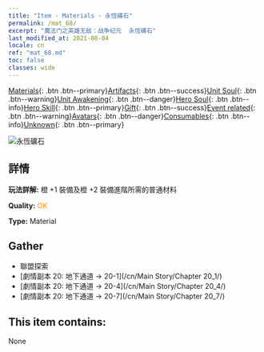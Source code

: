 ```yaml
---
title: "Item - Materials - 永恆礦石"
permalink: /mat_68/
excerpt: "魔法门之英雄无敌：战争纪元  永恆礦石"
last_modified_at: 2021-08-04
locale: cn
ref: "mat_68.md"
toc: false
classes: wide
---
```

 [Materials](/ItemsCN/){: .btn .btn--primary}[Artifacts](/ItemsCN/Artifacts/){: .btn .btn--success}[Unit Soul](/ItemsCN/UnitSoul/){: .btn .btn--warning}[Unit Awakening](/ItemsCN/UnitAwakening/){: .btn .btn--danger}[Hero Soul](/ItemsCN/HeroSoul/){: .btn .btn--info}[Hero Skill](/ItemsCN/HeroSkill/){: .btn .btn--primary}[Gift](/ItemsCN/Gift/){: .btn .btn--success}[Event related](/ItemsCN/Events/){: .btn .btn--warning}[Avatars](/ItemsCN/Avatars/){: .btn .btn--danger}[Consumables](/ItemsCN/Consumables/){: .btn .btn--info}[Unknown](/ItemsCN/Unknown/){: .btn .btn--primary}

 ![永恆礦石](/images/t/i_cailiao_kuangshi3.png)

## 詳情
 **玩法詳解:** 橙 +1 裝備及橙 +2 裝備進階所需的普通材料

 **Quality:** <span style="color: #FF8C00">OK</span>

 **Type:** Material

## Gather

*    聯盟探索 
*    [劇情副本 20: 地下通道 -> 20-1](/cn/Main Story/Chapter 20_1/) 
*    [劇情副本 20: 地下通道 -> 20-4](/cn/Main Story/Chapter 20_4/) 
*    [劇情副本 20: 地下通道 -> 20-7](/cn/Main Story/Chapter 20_7/) 

## This item contains:

  None

